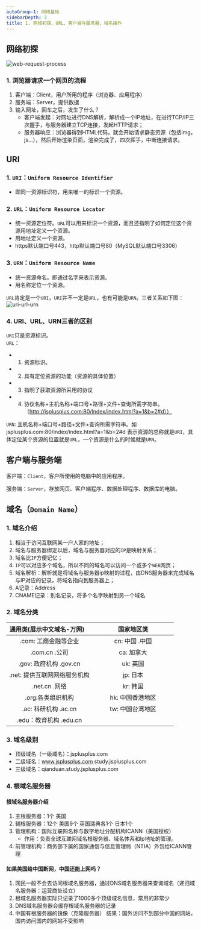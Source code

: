 ```yaml
---
autoGroup-1: 网络基础
sidebarDepth: 3
title: 1. 网络初探、URL、客户端与服务器、域名操作 
---
```


## 网络初探
 <img :src="$withBase('/basicComputer/Network/web-request-process.png')" alt="web-request-process"> 

### 1. 浏览器请求一个网页的流程
1. 客户端：Client，用户所用的程序（浏览器、应用程序）
2. 服务端：Server，提供数据
3. 输入网址，回车之后，发生了什么？
   - 客户端发起：对网址进行DNS解析，解析成一个IP地址，在进行TCP/IP三次握手，与服务器建立TCP连接，发起HTTP请求；
   - 服务器响应：浏览器得到HTML代码，就会开始请求静态资源（包括img，js...），然后开始渲染页面，渲染完成了，四次挥手，中断连接请求。

## URI
### 1. `URI`：`Uniform Resource Identifier`
   - 即同一资源标识符，用来唯一的标识一个资源。
### 2. `URL`：`Uniform Resource Locator`
   - 统一资源定位符。`URL`可以用来标识一个资源，而且还指明了如何定位这个资源用地址定义一个资源。
   - 用地址定义一个资源。
   - https默认端口号443，http默认端口号80（MySQL默认端口号3306）
### 3. `URN`：`Uniform Resource Name`
   - 统一资源命名。即通过名字来表示资源。
   - 用名称定位一个资源。
   
`URL`肯定是一个`URI`，`URI`并不一定是`URL`，也有可能是`URN`。三者关系如下图：
 <img :src="$withBase('/basicComputer/Network/uri-url-urn.png')" alt="uri-url-urn"> 

### 4. URI、URL、URN三者的区别
`URI`只是资源标识。   
`URL`：
- 1. 资源标识。
- 2. 具有定位资源的功能（资源的具体位置）
- 3. 指明了获取资源所采用的协议
- 4. 协议名称+主机名称+端口号+路径+文件+查询所需字符串。（http://jsplusplus.com:80/Index/index.html?a=1&b=2#d））
     
`URN`: 主机名称+端口号+路径+文件+查询所需字符串。如jsplusplus.com:80/index/index.html?a=1&b=2#d
表示资源的总称就是`URI`，具体定位某个资源的位置就是`URL`，一个资源是什么的时候就是`URN`。  

## 客户端与服务端
客户端：`Client`，客户所使用的电脑中的应用程序。

服务端：`Server`，存放网页、客户端程序、数据处理程序、数据库的电脑。

## 域名（`Domain Name`）
### 1. 域名介绍
1. 相当于访问互联网某一户人家的地址；
2. 域名与服务器绑定以后，域名与服务器对应的`IP`是映射关系；
3. 域名比`IP`方便记忆；
4. `IP`可以对应多个域名，所以不同的域名可以访问一个或多个`WEB`网页；
5. 域名解析：解析就是将域名与服务器ip映射的过程，由DNS服务器来完成域名与IP对应的记录，将域名指向到服务器上；
6. A记录：Address
7. CNAME记录：别名记录，将多个名字映射到另一个域名

### 2. 域名分类
| <div style="width: 200px;">通用类(展示中文域名-万网)  </div>| <div style="width: 200px;">国家地区类</div>|
| :--------:   | :------: |
|  .com: 工商金融等企业 | cn: 中国    .中国|
|.com.cn    .公司|ca: 加拿大|
|.gov: 政府机构  .gov.cn | uk: 英国|
|.net: 提供互联网网络服务机构 |jp: 日本|
|.net.cn    .网络|kr: 韩国|
|.org:各类组织机构 |hk: 中国香港地区|
|.ac: 科研机构    .ac.cn   |tw: 中国台湾地区|
|.edu：教育机构    .edu.cn  | |

### 3. 域名级别
- 顶级域名（一级域名）：jsplusplus.com
- 二级域名：www.jsplusplus.com study.jsplusplus.com
- 三级域名：qianduan.study.jsplusplus.com

### 4. 根域名服务器
#### 根域名服务器介绍
1. 主根服务器：1个  美国
2. 辅根服务器：12个   美国9个    英国瑞典各1个  日本1个
3. 管理机构：国际互联网名称与数字地址分配机构ICANN（美国授权）
   - 作用：负责全球互联网域名根服务器、域名体系和Ip地址的管理。
4. 前管理机构：商务部下属的国家通信与信息管理局（NTIA）外包给ICANN管理

#### 如果美国给中国断网，中国还能上网吗？
1. 网民一般不会去访问根域名服务器，通过DNS域名服务器来查询域名（递归域名服务器：运营商处设立）
2. 根域名服务器实际只记录了1000多个顶级域名信息，常用的非常少
3. DNS域名服务器会缓存根域名服务器的记录
4. 中国有根服务器的镜像（克隆服务器）
结果：国外访问不到部分中国的网站，国内访问国内的网站不受影响




